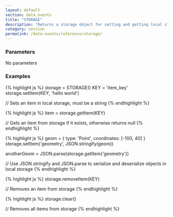 ```yaml
---
layout: default
section: data_events
title: "STORAGE"
description: "Returns a storage object for setting and getting local storage items."
category: section
permalink: /data-events/reference/storage/
---
```


### Parameters

No parameters

### Examples

{% highlight js %}
storage = STORAGE()
KEY = 'item_key'
storage.setItem(KEY, 'hello world')

// Sets an item in local storage, must be a string
{% endhighlight %}


{% highlight js %}
item = storage.getItem(KEY)

// Gets an item from storage if it exists, otherwise returns null
{% endhighlight %}


{% highlight js %}
geom = { type: 'Point', coordinates: [-100, 40] }
storage.setItem('geometry', JSON.stringify(geom))

anotherGeom = JSON.parse(storage.getItem('geometry'))

// Use JSON.stringify and JSON.parse to serialize and deserialize objects in local storage
{% endhighlight %}


{% highlight js %}
storage.removeItem(KEY)

// Removes an item from storage
{% endhighlight %}


{% highlight js %}
storage.clear()

// Removes all items from storage
{% endhighlight %}